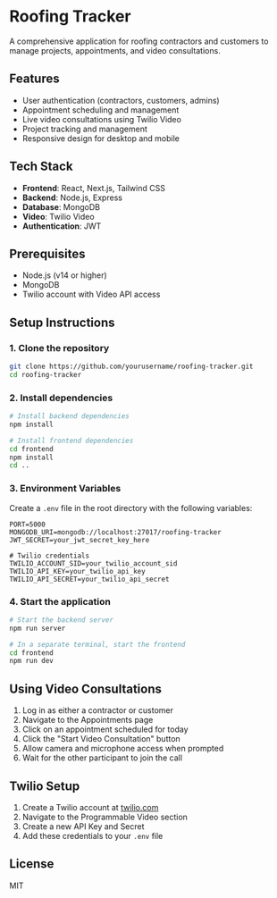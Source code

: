 # Roofing Tracker

A comprehensive application for roofing contractors and customers to manage projects, appointments, and video consultations.

## Features

- User authentication (contractors, customers, admins)
- Appointment scheduling and management
- Live video consultations using Twilio Video
- Project tracking and management
- Responsive design for desktop and mobile

## Tech Stack

- **Frontend**: React, Next.js, Tailwind CSS
- **Backend**: Node.js, Express
- **Database**: MongoDB
- **Video**: Twilio Video
- **Authentication**: JWT

## Prerequisites

- Node.js (v14 or higher)
- MongoDB
- Twilio account with Video API access

## Setup Instructions

### 1. Clone the repository

```bash
git clone https://github.com/yourusername/roofing-tracker.git
cd roofing-tracker
```

### 2. Install dependencies

```bash
# Install backend dependencies
npm install

# Install frontend dependencies
cd frontend
npm install
cd ..
```

### 3. Environment Variables

Create a `.env` file in the root directory with the following variables:

```
PORT=5000
MONGODB_URI=mongodb://localhost:27017/roofing-tracker
JWT_SECRET=your_jwt_secret_key_here

# Twilio credentials
TWILIO_ACCOUNT_SID=your_twilio_account_sid
TWILIO_API_KEY=your_twilio_api_key
TWILIO_API_SECRET=your_twilio_api_secret
```

### 4. Start the application

```bash
# Start the backend server
npm run server

# In a separate terminal, start the frontend
cd frontend
npm run dev
```

## Using Video Consultations

1. Log in as either a contractor or customer
2. Navigate to the Appointments page
3. Click on an appointment scheduled for today
4. Click the "Start Video Consultation" button
5. Allow camera and microphone access when prompted
6. Wait for the other participant to join the call

## Twilio Setup

1. Create a Twilio account at [twilio.com](https://www.twilio.com)
2. Navigate to the Programmable Video section
3. Create a new API Key and Secret
4. Add these credentials to your `.env` file

## License

MIT 